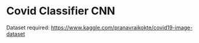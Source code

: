 # Covid Classifier CNN

Dataset required:
https://www.kaggle.com/pranavraikokte/covid19-image-dataset
